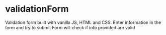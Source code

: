 # validationForm
Validation form built with vanilla JS, HTML and CSS.
Enter information in the form and try to submit
Form will check if info provided are valid 
